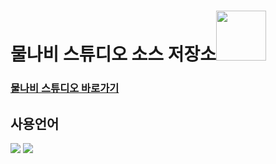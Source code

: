 <h1>물나비 스튜디오 소스 저장소<img src="https://github.com/nolr-sungyong/mulnabi/blob/main/512.png?raw=true"height=80></h1>
<h3><a href="https://mulnabi.netlify.app">물나비 스튜디오 바로가기</a></h3>
<h2>사용언어</h2>
<div>
  <img src="https://img.shields.io/badge/-JavaScript-%23F7DF1C?style=for-the-badge&logo=javascript&logoColor=000000&labelColor=%23F7DF1C&color=%23FFCE5A">
  <img src="https://img.shields.io/badge/-HTML5-F05032?style=for-the-badge&logo=html5&logoColor=ffffff">
</div>
